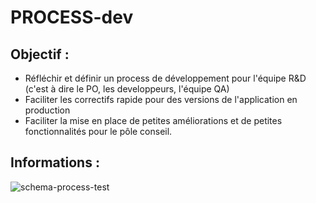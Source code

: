 # PROCESS-dev

## Objectif :

* Réfléchir et définir un process de développement pour l'équipe R&D (c'est à dire le PO, les developpeurs, l'équipe QA)
* Faciliter les correctifs rapide pour des versions de l'application en production
* Faciliter la mise en place de petites améliorations et de petites fonctionnalités pour le pôle conseil.

## Informations :
![schema-process-test](https://user-images.githubusercontent.com/20927479/151862300-d79b7adf-9dae-432d-898a-1ac8536e0d31.svg)
